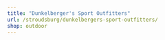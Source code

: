 ```yaml
---
title: "Dunkelberger's Sport Outfitters"
url: /stroudsburg/dunkelbergers-sport-outfitters/
shop: outdoor
---
```

